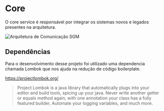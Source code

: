 # Core

O core service é responsável por integrar os sistemas novos e legados presentes na arquitetura.

![Arquitetura de Comunicação SGM](https://user-images.githubusercontent.com/16320311/114250956-c3322980-9975-11eb-810f-a3d8a4cd7906.png)


## Dependências

Para o desenvolvimento desse projeto foi utilizado uma dependencia chamada Lombok que nos ajuda na redução de código boilerplate.

https://projectlombok.org/
>Project Lombok is a java library that automatically plugs into your editor and build tools, spicing up your java.
>Never write another getter or equals method again, with one annotation your class has a fully featured builder, Automate your logging variables, and much more.
